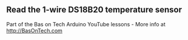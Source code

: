 ## Read the 1-wire DS18B20 temperature sensor
Part of the Bas on Tech Arduino YouTube lessons - More info at http://BasOnTech.com
